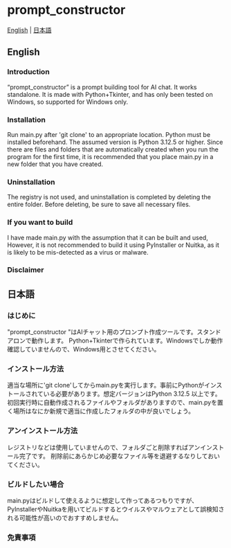 # prompt_constructor
[English](#english) | [日本語](#日本語)

## English

### Introduction
“prompt_constructor” is a prompt building tool for AI chat. It works standalone.
It is made with Python+Tkinter, and has only been tested on Windows, so supported for Windows only.

### Installation
Run main.py after 'git clone' to an appropriate location. Python must be installed beforehand. The assumed version is Python 3.12.5 or higher.
Since there are files and folders that are automatically created when you run the program for the first time, it is recommended that you place main.py in a new folder that you have created.

### Uninstallation
The registry is not used, and uninstallation is completed by deleting the entire folder.
Before deleting, be sure to save all necessary files.

### If you want to build
I have made main.py with the assumption that it can be built and used,
However, it is not recommended to build it using PyInstaller or Nuitka, as it is likely to be mis-detected as a virus or malware.

### Disclaimer


## 日本語

### はじめに
"prompt_constructor "はAIチャット用のプロンプト作成ツールです。スタンドアロンで動作します。
Python+Tkinterで作られています。Windowsでしか動作確認していませんので、Windows用とさせてください。

### インストール方法
適当な場所に'git clone'してからmain.pyを実行します。事前にPythonがインストールされている必要があります。想定バージョンはPython 3.12.5 以上です。
初回実行時に自動作成されるファイルやフォルダがありますので、main.pyを置く場所はなにか新規で適当に作成したフォルダの中が良いでしょう。

### アンインストール方法
レジストリなどは使用していませんので、フォルダごと削除すればアンインストール完了です。
削除前にあらかじめ必要なファイル等を退避するなりしておいてください。

### ビルドしたい場合
main.pyはビルドして使えるように想定して作ってあるつもりですが、
PyInstallerやNuitkaを用いてビルドするとウイルスやマルウェアとして誤検知される可能性が高いのでおすすめしません。

### 免責事項
